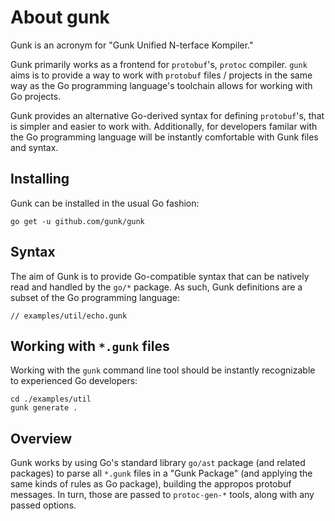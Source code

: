 # About gunk

Gunk is an acronym for "Gunk Unified N-terface Kompiler."

Gunk primarily works as a frontend for `protobuf`'s, `protoc` compiler. `gunk`
aims is to provide a way to work with `protobuf` files / projects in the same
way as the Go programming language's toolchain allows for working with Go
projects.

Gunk provides an alternative Go-derived syntax for defining `protobuf`'s, that
is simpler and easier to work with. Additionally, for developers familar with
the Go programming language will be instantly comfortable with Gunk files and
syntax.

## Installing

Gunk can be installed in the usual Go fashion:

	go get -u github.com/gunk/gunk

## Syntax

The aim of Gunk is to provide Go-compatible syntax that can be natively read
and handled by the `go/*` package. As such, Gunk definitions are a subset of
the Go programming language:

	// examples/util/echo.gunk

## Working with `*.gunk` files

Working with the `gunk` command line tool should be instantly recognizable to
experienced Go developers:

	cd ./examples/util
	gunk generate .

## Overview

Gunk works by using Go's standard library `go/ast` package (and related
packages) to parse all `*.gunk` files in a "Gunk Package" (and applying the
same kinds of rules as Go package), building the appropos protobuf messages. In
turn, those are passed to `protoc-gen-*` tools, along with any passed options.
